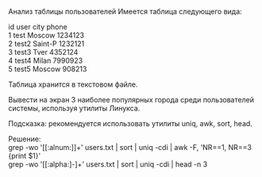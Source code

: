 Анализ таблицы пользователей
Имеется таблица следующего вида:

id	user	city	phone<br />
1	test	Moscow	1234123<br />
2	test2	Saint-P	1232121<br />
3	test3	Tver	4352124<br />
4	test4	Milan	7990923<br />
5	test5	Moscow	908213<br />

Таблица хранится в текстовом файле.

Вывести на экран 3 наиболее популярных города среди пользователей системы, используя утилиты Линукса.

Подсказка: рекомендуется использовать утилиты uniq, awk, sort, head.


Решение:<br />
grep -wo '[[:alnum:]]\+' users.txt | sort | uniq -cdi | awk -F, 'NR==1, NR==3 {print $1}'<br />
grep -wo '[[:alpha:]-]\+' users.txt | sort | uniq -cdi | head -n 3
